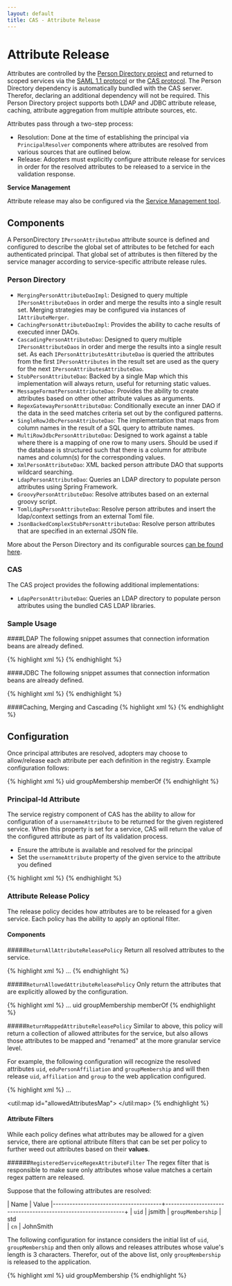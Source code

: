 ```yaml
---
layout: default
title: CAS - Attribute Release
---
```


# Attribute Release
Attributes are controlled by the [Person Directory project](https://github.com/Jasig/person-directory‎) and returned to scoped services via the [SAML 1.1 protocol](../protocol/SAML-Protocol.html) or the [CAS protocol](../protocol/CAS-Protocol.html). The Person Directory dependency is automatically bundled with the CAS server. Therefor, declaring an additional dependency will not be required. This Person Directory project supports both LDAP and JDBC attribute release, caching, attribute aggregation from multiple attribute sources, etc.

Attributes pass through a two-step process:

* Resolution: Done at the time of establishing the principal via `PrincipalResolver` components where attributes are resolved from various sources that are outlined below.
* Release: Adopters must explicitly configure attribute release for services in order for the resolved attributes to be released to a service in the validation response. 


<div class="alert alert-info"><strong>Service Management</strong><p>Attribute release may also be configured via the
<a href="../installation/Service-Management.html">Service Management tool</a>.</p></div>

## Components
A PersonDirectory `IPersonAttributeDao` attribute source is defined and configured to describe the global set of attributes to be fetched for each authenticated principal. That global set of attributes is then filtered by the service manager according to service-specific attribute release rules. 

### Person Directory
* `MergingPersonAttributeDaoImpl`: Designed to query multiple `IPersonAttributeDaos` in order and merge the results into a single result set. Merging strategies may be configured via instances of `IAttributeMerger`.
* `CachingPersonAttributeDaoImpl`: Provides the ability to cache results of executed inner DAOs.
* `CascadingPersonAttributeDao`: Designed to query multiple `IPersonAttributeDaos` in order and merge the results into a single result set. As each `IPersonAttributesAttributeDao` is queried the attributes from the first `IPersonAttributes` in the result set are used as the query for the next `IPersonAttributesAttributeDao`. 
* `StubPersonAttributeDao`: Backed by a single Map which this implementation will always return, useful for returning static values.
* `MessageFormatPersonAttributeDao`: Provides the ability to create attributes based on other other attribute values as arguments.
* `RegexGatewayPersonAttributeDao`: Conditionally execute an inner DAO if the data in the seed matches criteria set out by the configured patterns.
* `SingleRowJdbcPersonAttributeDao`: The implementation that maps from column names in the result of a SQL query to attribute names.
* `MultiRowJdbcPersonAttributeDao`: Designed to work against a table where there is a mapping of one row to many users. Should be used if the database is structured such that there is a column for attribute names and column(s) for the corresponding values.
* `XmlPersonAttributeDao`: XML backed person attribute DAO that supports wildcard searching.
* `LdapPersonAttributeDao`: Queries an LDAP directory to populate person attributes using Spring Framework.
* `GroovyPersonAttributeDao`: Resolve attributes based on an external groovy script.
* `TomlLdapPersonAttributeDao`: Resolve person attributes and insert the ldap/context settings from an external Toml file. 
* `JsonBackedComplexStubPersonAttributeDao`: Resolve person attributes that are specified in an external JSON file.

More about the Person Directory and its configurable sources [can be found here](https://wiki.jasig.org/display/PDM15/Person+Directory+1.5+Manual).


### CAS
The CAS project provides the following additional implementations:

* `LdapPersonAttributeDao`: Queries an LDAP directory to populate person attributes using the bundled CAS LDAP libraries.


### Sample Usage


####LDAP
The following snippet assumes that connection information beans are already defined.

{% highlight xml %}
<bean id="ldapPersonAttributeDao"
      class="org.jasig.cas.persondir.LdapPersonAttributeDao"
      p:connectionFactory-ref="pooledLdapConnectionFactory"
      p:baseDN="${ldap.baseDn}"
      p:searchControls-ref="searchControls"
      p:searchFilter="mail={0}">
    <property name="resultAttributeMapping">
        <map>
            <!--
               | Key is LDAP attribute name, value is principal attribute name.
               -->
            <entry key="member" value="member" />
            <entry key="mail" value="mail" />
            <entry key="displayName" value="displayName" />
        </map>
    </property>
</bean>
{% endhighlight %}


####JDBC
The following snippet assumes that connection information beans are already defined.

{% highlight xml %}
<bean id="singleRowJdbcPersonAttributeDao"
    class="org.jasig.services.persondir.support.jdbc.SingleRowJdbcPersonAttributeDao">
    <constructor-arg index="0" ref="dataSource" />
    <constructor-arg index="1" value="SELECT * FROM USER_DATA WHERE {0}" />
    <property name="queryAttributeMapping">
        <map>
            <entry key="username" value="uid" />
        </map>
    </property>
    <property name="resultAttributeMapping">
        <map>
            <entry key="uid" value="username" />
            <entry key="first_name" value="first_name" />
            <entry key="last_name" value="last_name" />
            <entry key="email" value="email" />
        </map>
    </property>
</bean>
{% endhighlight %}


####Caching, Merging and Cascading
{% highlight xml %}
<bean id="mergedPersonAttributeDao"
        class="org.jasig.services.persondir.support.CachingPersonAttributeDaoImpl">
    <property name="cacheNullResults" value="true" />
    <property name="userInfoCache">
        <bean class="org.jasig.portal.utils.cache.MapCacheFactoryBean">
            <property name="cacheFactory" ref="cacheFactory" />
            <property name="cacheName" value="org.jasig.services.persondir.USER_INFO.merged" />
        </bean>
    </property>
    <property name="cachedPersonAttributesDao" >
        <bean id="mergedPersonAttributeDao"                 
                class="org.jasig.services.persondir.support.MergingPersonAttributeDaoImpl">
            <property name="merger">
                <bean class="org.jasig.services.persondir.support.merger.NoncollidingAttributeAdder" />
            </property>
            <property name="personAttributeDaos">
                <list>
                    <bean class="org.jasig.services.persondir.support.CascadingPersonAttributeDao">
                        <property name="personAttributeDaos">
                            <list>
                                <ref bean="anotherDao" />
                            </list>
                        </property>
                    </bean>
                </list>
            </property>
        </bean>
    </property>
</bean>
{% endhighlight %}


## Configuration
Once principal attributes are resolved, adopters may choose to allow/release each attribute per each definition in the registry. Example configuration follows:

{% highlight xml %}
<bean class="org.jasig.cas.services.RegisteredServiceImpl">
  <property name="id" value="0" />
  <property name="name" value="HTTPS Services" />
  <property name="description" value="YOUR HTTP Service" />
  <property name="serviceId" value="https://**" />
  <property name="attributeReleasePolicy">
    <bean class="org.jasig.cas.services.ReturnAllowedAttributeReleasePolicy">
        <property name="allowedAttributes">
            <list>
                <value>uid</value>
                <value>groupMembership</value>
                <value>memberOf</value>
            </list>
        </property>
    </bean>
  </property>
</bean>
{% endhighlight %}


### Principal-Id Attribute
The service registry component of CAS has the ability to allow for configuration of a `usernameAttribute` to be returned for the given registered service. When this property is set for a service, CAS will return the value of the configured attribute as part of its validation process. 

* Ensure the attribute is available and resolved for the principal
* Set the `usernameAttribute` property of the given service to the attribute you defined

{% highlight xml %}
<bean class="org.jasig.cas.services.RegisteredServiceImpl">
  <property name="id" value="0" />
  <property name="name" value="HTTPS Services" />
  <property name="description" value="YOUR HTTPS Service" />
  <property name="serviceId" value="https://**" />
  <property name="evaluationOrder" value="0" />
  <property name="usernameAttribute" value="mail" />
</bean>
{% endhighlight %}


### Attribute Release Policy
The release policy decides how attributes are to be released for a given service. Each policy has the ability to apply an optional filter.

#### Components

#####`ReturnAllAttributeReleasePolicy`
Return all resolved attributes to the service. 

{% highlight xml %}
<bean class="org.jasig.cas.services.RegisteredServiceImpl">
  ...
  <property name="attributeReleasePolicy">
    <bean class="org.jasig.cas.services.ReturnAllAttributeReleasePolicy" />
  </property>
</bean>
{% endhighlight %}

#####`ReturnAllowedAttributeReleasePolicy`
Only return the attributes that are explicitly allowed by the configuration. 

{% highlight xml %}
<bean class="org.jasig.cas.services.RegisteredServiceImpl">
  ...
  <property name="attributeReleasePolicy">
    <bean class="org.jasig.cas.services.ReturnAllowedAttributeReleasePolicy">
        <property name="allowedAttributes">
            <list>
                <value>uid</value>
                <value>groupMembership</value>
                <value>memberOf</value>
            </list>
        </property>
    </bean>
  </property>
</bean>
{% endhighlight %}


#####`ReturnMappedAttributeReleasePolicy`
Similar to above, this policy will return a collection of allowed attributes for the service, but also allows those attributes to be mapped and "renamed" at the more granular service level.

For example, the following configuration will recognize the resolved attributes `uid`, `eduPersonAffiliation` and `groupMembership` and will then release `uid`, `affiliation` and `group` to the web application configured.

{% highlight xml %}
<bean class="org.jasig.cas.services.RegisteredServiceImpl">
  ...
  <property name="attributeReleasePolicy">
    <bean class="org.jasig.cas.services.ReturnMappedAttributeReleasePolicy">
        <property name="allowedAttributes" ref="allowedAttributesMap" />
    </bean>
  </property>
</bean>

<util:map id="allowedAttributesMap">
    <entry key="uid" value="uid" />
    <entry key="eduPersonAffiliation" value="affiliation" /> 
    <entry key="groupMembership" value="group" />
</util:map>
{% endhighlight %}


#### Attribute Filters
While each policy defines what attributes may be allowed for a given service, there are optional attribute filters that can be set per policy to further weed out attributes based on their **values**. 

######`RegisteredServiceRegexAttributeFilter`
The regex filter that is responsible to make sure only attributes whose value matches a certain regex pattern are released.

Suppose that the following attributes are resolved:

| Name       							| Value
|---------------------------------------+---------------------------------------------------------------+
| `uid`        							| jsmith
| `groupMembership`        				| std  
| `cn`        							| JohnSmith   

The following configuration for instance considers the initial list of `uid`, `groupMembership` and then only allows and releases attributes whose value's length is 3 characters. Therefor, out of the above list, only `groupMembership` is released to the application.

{% highlight xml %}
<bean class="org.jasig.cas.services.RegexRegisteredService"
      p:id="10000001" p:name="HTTP and IMAP" p:description="Allows HTTP(S) and IMAP(S) protocols"
      p:serviceId="^(https?|imaps?)://.*" p:evaluationOrder="10000001">
    <property name="attributeReleasePolicy">
        <bean class="org.jasig.cas.services.ReturnAllowedAttributeReleasePolicy">
            <property name="allowedAttributes">
                <list>
                    <value>uid</value>
                    <value>groupMembership</value>
                </list>
            </property>
            <property name="attributeFilter">
                <bean class="org.jasig.cas.services.support.RegisteredServiceRegexAttributeFilter" c:regex="^\w{3}$" /> 
            </property>
        </bean>
    </property>
</bean>
{% endhighlight %}